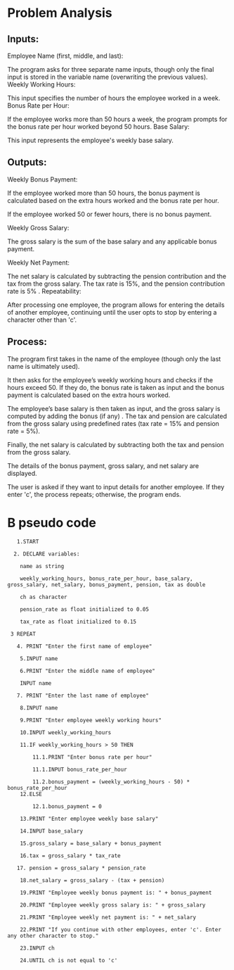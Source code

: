 # Problem Analysis
## Inputs:
Employee Name (first, middle, and last):

The program asks for three separate name inputs, though only the final input is stored in the variable name (overwriting the previous values).
Weekly Working Hours:

This input specifies the number of hours the employee worked in a week.
Bonus Rate per Hour:

If the employee works more than 50 hours a week, the program prompts for the bonus rate per hour worked beyond 50 hours.
Base Salary:

This input represents the employee's weekly base salary.
## Outputs:
Weekly Bonus Payment:

If the employee worked more than 50 hours, the bonus payment is calculated based on the extra hours worked and the bonus rate per hour.


If the employee worked 50 or fewer hours, there is no bonus payment.

Weekly Gross Salary:

The gross salary is the sum of the base salary and any applicable bonus payment.

Weekly Net Payment:

The net salary is calculated by subtracting the pension contribution and the tax from the gross salary. The tax rate is 15%, and the pension contribution rate is 5%
.
Repeatability:

After processing one employee, the program allows for entering the details of another employee, continuing until the user opts to stop by entering a character other than 'c'.

## Process:
The program first takes in the name of the employee (though only the last name is ultimately used).

It then asks for the employee’s weekly working hours and checks if the hours exceed 50. If they do, the bonus rate is taken as input and the bonus payment is calculated based on the extra hours worked.

The employee’s base salary is then taken as input, and the gross salary is computed by adding the bonus (if any)
.
The tax and pension are calculated from the gross salary using predefined rates (tax rate = 15% and pension rate = 5%).

Finally, the net salary is calculated by subtracting both the tax and pension from the gross salary.

The details of the bonus payment, gross salary, and net salary are displayed.

The user is asked if they want to input details for another employee. If they enter 'c', the process repeats; otherwise, the program ends.
 # B pseudo code
 
       1.START
       
      2. DECLARE variables:
      
        name as string
        
        weekly_working_hours, bonus_rate_per_hour, base_salary, gross_salary, net_salary, bonus_payment, pension, tax as double
        
        ch as character
        
        pension_rate as float initialized to 0.05
        
        tax_rate as float initialized to 0.15

     3 REPEAT
     
       4. PRINT "Enter the first name of employee"
       
        5.INPUT name

        6.PRINT "Enter the middle name of employee"
        
        INPUT name

       7. PRINT "Enter the last name of employee"
       
        8.INPUT name

        9.PRINT "Enter employee weekly working hours"
        
        10.INPUT weekly_working_hours

        11.IF weekly_working_hours > 50 THEN
        
            11.1.PRINT "Enter bonus rate per hour"
            
            11.1.INPUT bonus_rate_per_hour
            
            11.2.bonus_payment = (weekly_working_hours - 50) * bonus_rate_per_hour
        12.ELSE
        
            12.1.bonus_payment = 0

        13.PRINT "Enter employee weekly base salary"
        
        14.INPUT base_salary

        15.gross_salary = base_salary + bonus_payment

        16.tax = gross_salary * tax_rate
        
       17. pension = gross_salary * pension_rate
       
        18.net_salary = gross_salary - (tax + pension)

        19.PRINT "Employee weekly bonus payment is: " + bonus_payment
        
        20.PRINT "Employee weekly gross salary is: " + gross_salary
        
        21.PRINT "Employee weekly net payment is: " + net_salary

        22.PRINT "If you continue with other employees, enter 'c'. Enter any other character to stop."
        
        23.INPUT ch
        
        24.UNTIL ch is not equal to 'c'
